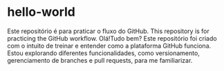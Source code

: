 # hello-world
Este repositório é para praticar o fluxo do GitHub.
This repository is for practicing the GitHub workflow.
Olá!Tudo bem? Este repositório foi criado com o intuito de treinar e entender como a plataforma GitHub funciona. Estou explorando diferentes funcionalidades, como versionamento, gerenciamento de branches e pull requests, para me familiarizar.
